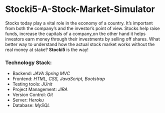 # Stocki5-A-Stock-Market-Simulator

Stocks today play a vital role in the economy of a country. It’s important from both the company’s and the investor’s point of view.  Stocks help raise funds, increase the capitals of a company,on the other hand it helps investors earn money through their investments by selling off shares. What better way to understand how the actual stock market works without the real money at stake? **Stocki5** is the way!

### Technology Stack:
* Backend: *JAVA Spring MVC*
* Frontend: *HTML, CSS, JavaScript, Bootstrap*
* Testing tools: *JUnit*
* Project Management: *JIRA*
* Version Control: *Git*
* Server: *Heroku*
* Database: *MySQL*
